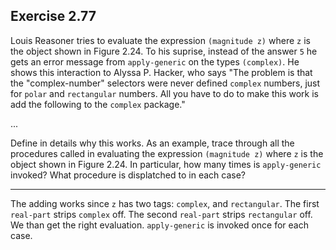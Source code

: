 ## Exercise 2.77

Louis Reasoner tries to evaluate the expression `(magnitude z)` where `z` is the
object shown in Figure 2.24. To his suprise, instead of the answer `5` he gets
an error message from `apply-generic` on the types `(complex)`. He shows this
interaction to Alyssa P. Hacker, who says "The problem is that the
"complex-number" selectors were never defined `complex` numbers, just for
`polar` and `rectangular` numbers. All you have to do to make this work is add
the following to the `complex` package."

...

Define in details why this works. As an example, trace through all the
procedures called in evaluating the expression `(magnitude z)` where `z` is the
object shown in Figure 2.24. In particular, how many times is `apply-generic`
invoked? What procedure is displatched to in each case?

---

The adding works since `z` has two tags: `complex`, and `rectangular`. The first
`real-part` strips `complex` off. The second `real-part` strips `rectangular`
off. We than get the right evaluation. `apply-generic` is invoked once for each
case.
